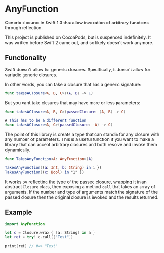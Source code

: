 # AnyFunction 

Generic closures in Swift 1.3 that allow invocation of arbitrary functions through reflection.  

This project is published on CocoaPods, but is suspended indefinitely. It was written before Swift 2 came out, and so likely doesn't work anymore. 

## Functionality
Swift doesn't allow for generic closures. Specifically, it doesn't allow for variadic generic closures. 

In other words, you can take a closure that has a generic signature: 
```swift
func takesAClosure<A, B, C>((A, B) -> C) 
```

But you cant take closures that may have more or less parameters: 
```swift
func takesAClosure<A, B, C>(passedClosure: (A, B) -> C) 

# This has to be a different function
func takesAClosure<A, C>(passedClosure: (A) -> C) 
```

The point of this library is create a type that can standin for any closure with any number of parameters. This is a useful function if you want to make a library that can accept arbitrary closures and both resolve and invoke them dynamically. 

```swift
func TakesAnyFunction<A: AnyFunction>(A)

TakesAnyFunction((a: Int, b: String) in 1 })
TakesAnyFunction((c: Bool) in "1" })
```

It works by reflecting the type of the passed closure, wrapping it in an abstract `Closure` class, then exposing a method `call` that takes an array of arguments. If the number and type of arguments match the signature of the passed closure then the original closure is invoked and the results returned. 

## Example

```swift
import AnyFunction

let c = Closure.wrap { (a: String) in a }
let ret = try! c.call(["Test"])

print(ret) // #=> "Test"
```

